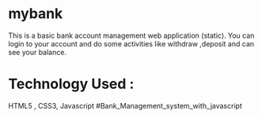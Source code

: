 # mybank
This is a basic bank account management web application (static). You can login to your account and do some activities like withdraw ,deposit and can see your balance.

# Technology Used :
HTML5 , CSS3, Javascript
#Bank_Management_system_with_javascript
